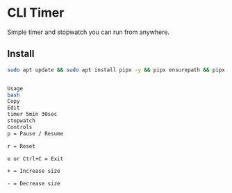 # CLI Timer

Simple timer and stopwatch you can run from anywhere.

## Install
```bash
sudo apt update && sudo apt install pipx -y && pipx ensurepath && pipx install git+https://github.com/Timmy6942025/cli-timer


Usage
bash
Copy
Edit
timer 5min 30sec
stopwatch
Controls
p = Pause / Resume

r = Reset

e or Ctrl+C = Exit

+ = Increase size

- = Decrease size
